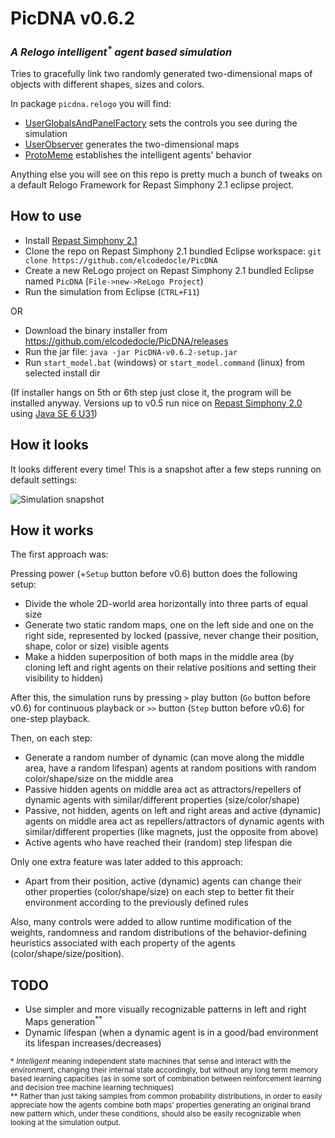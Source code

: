 PicDNA v0.6.2
=============
### *A Relogo intelligent<sup>&#42;</sup> agent based simulation*

Tries to gracefully link two randomly generated two-dimensional maps of objects with different shapes, sizes and colors.

In package `picdna.relogo` you will find:

* [UserGlobalsAndPanelFactory](https://github.com/elcodedocle/PicDNA/blob/master/src/picdna/relogo/UserGlobalsAndPanelFactory.groovy) sets the controls you see during the simulation
* [UserObserver](https://github.com/elcodedocle/PicDNA/blob/master/src/picdna/relogo/UserObserver.groovy) generates the two-dimensional maps
* [ProtoMeme](https://github.com/elcodedocle/PicDNA/blob/master/src/picdna/relogo/ProtoMeme.groovy) establishes the intelligent agents' behavior

Anything else you will see on this repo is pretty much a bunch of tweaks on a default Relogo Framework for Repast Simphony 2.1 eclipse project.

## How to use

* Install [Repast Simphony 2.1](http://sourceforge.net/projects/repast/files/Repast%20Simphony/Repast%20Simphony%202.1/)
* Clone the repo on Repast Simphony 2.1 bundled Eclipse workspace: `git clone https://github.com/elcodedocle/PicDNA`
* Create a new ReLogo project on Repast Simphony 2.1 bundled Eclipse named `PicDNA` (`File->new->ReLogo Project`)
* Run the simulation from Eclipse (`CTRL+F11`)

OR

* Download the binary installer from https://github.com/elcodedocle/PicDNA/releases
* Run the jar file: `java -jar PicDNA-v0.6.2-setup.jar`
* Run `start_model.bat` (windows) or `start_model.command` (linux) from selected install dir

(If installer hangs on 5th or 6th step just close it, the program will be installed anyway. Versions up to v0.5 run nice on [Repast Simphony 2.0](http://sourceforge.net/projects/repast/files/Repast%20Simphony/Repast%20Simphony%202.0/) using [Java SE 6 U31](http://www.oracle.com/technetwork/java/javasebusiness/downloads/java-archive-downloads-javase6-419409.html))

## How it looks

It looks different every time! This is a snapshot after a few steps running on default settings:

![Simulation snapshot](http://i.imgur.com/TX31zGx.png "With default (and boring) settings, it looks somehow like this.")

## How it works

The first approach was:

Pressing power (+`Setup` button before v0.6) button does the following setup:

* Divide the whole 2D-world area horizontally into three parts of equal size
* Generate two static random maps, one on the left side and one on the right side, represented by locked (passive, never change their position, shape, color or size) visible agents
* Make a hidden superposition of both maps in the middle area (by cloning left and right agents on their relative positions and setting their visibility to hidden)

After this, the simulation runs by pressing `>` play button (`Go` button before v0.6) for continuous playback or `>>` button (`Step` button before v0.6) for one-step playback.

Then, on each step:

* Generate a random number of dynamic (can move along the middle area, have a random lifespan) agents at random positions with random color/shape/size on the middle area
* Passive hidden agents on middle area act as attractors/repellers of dynamic agents with similar/different properties (size/color/shape)
* Passive, not hidden, agents on left and right areas and active (dynamic) agents on middle area act as repellers/attractors of dynamic agents with similar/different properties (like magnets, just the opposite from above)
* Active agents who have reached their (random) step lifespan die

Only one extra feature was later added to this approach:

* Apart from their position, active (dynamic) agents can change their other properties (color/shape/size) on each step to better fit their environment according to the previously defined rules

Also, many controls were added to allow runtime modification of the weights, randomness and random distributions of the behavior-defining heuristics associated with each property of the agents (color/shape/size/position).

## TODO

* Use simpler and more visually recognizable patterns in left and right Maps generation<sup>**</sup>
* Dynamic lifespan (when a dynamic agent is in a good/bad environment its lifespan increases/decreases)

<p><sub>* <i>Intelligent</i> meaning independent state machines that sense and interact with the environment, changing their internal state accordingly, but without any long term memory based learning capacities (as in some sort of combination between reinforcement learning and decision tree machine learning techniques)</sub>
<br><sub>** Rather than just taking samples from common probability distributions, in order to easily appreciate how the agents combine both maps' properties generating an original brand new pattern which, under these conditions, should also be easily recognizable when looking at the simulation output.</sub></p>
